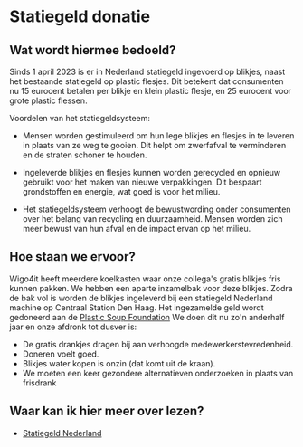 # Statiegeld donatie

## Wat wordt hiermee bedoeld?
Sinds 1 april 2023 is er in Nederland statiegeld ingevoerd op blikjes, naast het bestaande statiegeld op plastic flesjes. Dit betekent dat consumenten nu 15 eurocent betalen per blikje en klein plastic flesje, en 25 eurocent voor grote plastic flessen.

Voordelen van het statiegeldsysteem:

- Mensen worden gestimuleerd om hun lege blikjes en flesjes in te leveren in plaats van ze weg te gooien. Dit helpt om zwerfafval te verminderen en de straten schoner te houden.

- Ingeleverde blikjes en flesjes kunnen worden gerecycled en opnieuw gebruikt voor het maken van nieuwe verpakkingen. Dit bespaart grondstoffen en energie, wat goed is voor het milieu.

- Het statiegeldsysteem verhoogt de bewustwording onder consumenten over het belang van recycling en duurzaamheid. Mensen worden zich meer bewust van hun afval en de impact ervan op het milieu.

## Hoe staan we ervoor?
Wigo4it heeft meerdere koelkasten waar onze collega's gratis blikjes fris kunnen pakken. We hebben een aparte inzamelbak voor deze blikjes. Zodra de bak vol is worden de blikjes ingeleverd bij een statiegeld Nederland machine op Centraal Station Den Haag. Het ingezamelde geld wordt gedoneerd aan de <a href="https://www.plasticsoupfoundation.org/doneer-statiegeld-aan-plastic-soup-foundation/#:~:text=Per%201%20juli%202021%20zit,milieuorganisaties%20jarenlang%20hard%20voor%20gemaakt.">Plastic Soup Foundation</a>
We doen dit nu zo'n anderhalf jaar en onze afdronk tot dusver is:

- De gratis drankjes dragen bij aan verhoogde medewerkerstevredenheid.
- Doneren voelt goed.
- Blikjes water kopen is onzin (dat komt uit de kraan).
- We moeten een keer gezondere alternatieven onderzoeken in plaats van frisdrank

## Waar kan ik hier meer over lezen?
- <a href="https://www.statiegeldnederland.nl/">Statiegeld Nederland</a>